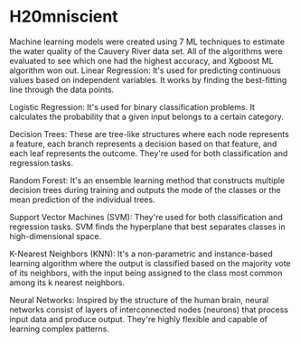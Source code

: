# H20mniscient
Machine learning models were created using 7 ML techniques to estimate the water quality of the Cauvery River data set. All of the algorithms were evaluated to see which one had the highest accuracy, and Xgboost ML algorithm won out.
Linear Regression: It's used for predicting continuous values based on independent variables. It works by finding the best-fitting line through the data points.

Logistic Regression: It's used for binary classification problems. It calculates the probability that a given input belongs to a certain category.

Decision Trees: These are tree-like structures where each node represents a feature, each branch represents a decision based on that feature, and each leaf represents the outcome. They're used for both classification and regression tasks.

Random Forest: It's an ensemble learning method that constructs multiple decision trees during training and outputs the mode of the classes or the mean prediction of the individual trees.

Support Vector Machines (SVM): They're used for both classification and regression tasks. SVM finds the hyperplane that best separates classes in high-dimensional space.

K-Nearest Neighbors (KNN): It's a non-parametric and instance-based learning algorithm where the output is classified based on the majority vote of its neighbors, with the input being assigned to the class most common among its k nearest neighbors.

Neural Networks: Inspired by the structure of the human brain, neural networks consist of layers of interconnected nodes (neurons) that process input data and produce output. They're highly flexible and capable of learning complex patterns.
